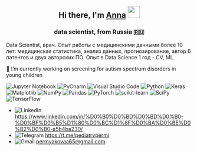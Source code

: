
<h2 align="center">Hi there, I'm <a href="https://github.com/med-python/" target="_blank">Anna</a> 
<img src="https://github.com/blackcater/blackcater/raw/main/images/Hi.gif" height="32"/></h1>
<h3 align="center">data scientist,  from Russia 🇷🇺</h3>

Data Scientist,  врач. Опыт работы с медицинскими данными более 10 лет: медицинская статистика, анализ данных, прогнозирование, автор 6 патентов и   двух авторских ПО.
                    Опыт в Data Science 1 год - CV, ML.


🔭 I’m currently working on screening for autism spectrum disorders in young children 

![Jupyter Notebook](https://img.shields.io/badge/jupyter-%23FA0F00.svg?style=for-the-badge&logo=jupyter&logoColor=white)
![PyCharm](https://img.shields.io/badge/pycharm-143?style=for-the-badge&logo=pycharm&logoColor=black&color=black&labelColor=green)
![Visual Studio Code](https://img.shields.io/badge/Visual%20Studio%20Code-0078d7.svg?style=for-the-badge&logo=visual-studio-code&logoColor=white)
![Python](https://img.shields.io/badge/python-3670A0?style=for-the-badge&logo=python&logoColor=ffdd54)
![Keras](https://img.shields.io/badge/Keras-%23D00000.svg?style=for-the-badge&logo=Keras&logoColor=white)
![Matplotlib](https://img.shields.io/badge/Matplotlib-%23ffffff.svg?style=for-the-badge&logo=Matplotlib&logoColor=black)
![NumPy](https://img.shields.io/badge/numpy-%23013243.svg?style=for-the-badge&logo=numpy&logoColor=white)
![Pandas](https://img.shields.io/badge/pandas-%23150458.svg?style=for-the-badge&logo=pandas&logoColor=white)
![PyTorch](https://img.shields.io/badge/PyTorch-%23EE4C2C.svg?style=for-the-badge&logo=PyTorch&logoColor=white)
![scikit-learn](https://img.shields.io/badge/scikit--learn-%23F7931E.svg?style=for-the-badge&logo=scikit-learn&logoColor=white)
![SciPy](https://img.shields.io/badge/SciPy-%230C55A5.svg?style=for-the-badge&logo=scipy&logoColor=%white)
![TensorFlow](https://img.shields.io/badge/TensorFlow-%23FF6F00.svg?style=for-the-badge&logo=TensorFlow&logoColor=white)



- ![LinkedIn](https://img.shields.io/badge/linkedin-%230077B5.svg?style=for-the-badge&logo=linkedin&logoColor=white) https://www.linkedin.com/in/%D0%B0%D0%BD%D0%BD%D0%B0-%D0%BF%D0%B5%D1%80%D0%BC%D1%8F%D0%BA%D0%BE%D0%B2%D0%B0-a5b4ba230/
- ![Telegram](https://img.shields.io/badge/Telegram-2CA5E0?style=for-the-badge&logo=telegram&logoColor=white) https://t.me/pediatrvpermi
- ![Gmail](https://img.shields.io/badge/Gmail-D14836?style=for-the-badge&logo=gmail&logoColor=white) permyakovaa65@gmail.com


